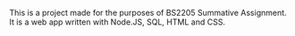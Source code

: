 This is a project made for the purposes of BS2205 Summative Assignment. It is a web app written with Node.JS, SQL, HTML and CSS.
